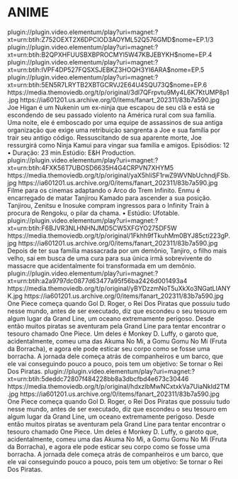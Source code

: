 # ANIME






<item>
<title>[COLOR silver][B] NINJA KAMUI [/COLOR][/B][COLOR yellow]  FULL HD  [B][/COLOR][/B]</title>
<link>plugin://plugin.video.elementum/play?uri=magnet:?xt=urn:btih:Z752OEXT2X6DPCIOD3AOYML52Q576GMD$nome=EP.1/3</link>
<link>plugin://plugin.video.elementum/play?uri=magnet:?xt=urn:btih:B2QPXHFUUSBXBPROCMYI5W47KBJEBYKH$nome=EP.4</link>
<link>plugin://plugin.video.elementum/play?uri=magnet:?xt=urn:btih:IVPF4DP527FQSXSJEBKZ3HOQH3YI6ARA$nome=EP.5</link>
<link>plugin://plugin.video.elementum/play?uri=magnet:?xt=urn:btih:5EN5R7LRYTB2XBTGCRVJ2E64U4SQU73Q$nome=EP.6</link>
<thumbnail>https://media.themoviedb.org/t/p/original/3dl7QFrpvtu9My4L6K7KtUMP8p1.jpg</thumbnail>
<fanart>https://ia601201.us.archive.org/0/items/fanart_202311/83b7a590.jpg</fanart>
<info> Joe Higan é um Nukenin um ex-ninja que escapou de seu clã e está se escondendo de seu passado violento na América rural com sua família. Uma noite, ele é emboscado por uma equipe de assassinos de sua antiga organização que exige uma retribuição sangrenta a Joe e sua família por trair seu antigo código. Ressuscitando de sua aparente morte, Joe ressurgirá como Ninja Kamui para vingar sua família e amigos. Episódios: 12 • Duração: 23 min.Estúdio: E&H Production.</info>
</item>

<item>
<title>[COLOR silver][B] DEMON SLAYER-MUGEM TRAIN O FILME [/COLOR][/B][COLOR yellow]  FULL HD  [B][/COLOR][/B]</title>
<link>plugin://plugin.video.elementum/play?uri=magnet:?xt=urn:btih:4FXK56T7UBOSD6635H4G4CRPVN7XHYM5</link>
<thumbnail>https://media.themoviedb.org/t/p/original/yaX5hliSF1rwZ9WVNbUchndjFSb.jpg</thumbnail>
<fanart>https://ia601201.us.archive.org/0/items/fanart_202311/83b7a590.jpg</fanart>
<info> Filme para os cinemas adaptando o Arco do Trem Infinito. Enmu é encarregado de matar Tanjirou Kamado para ascender a sua posição. Tanjirou, Zenitsu e Inosuke compram ingressos para o Infinity Train à procura de Rengoku, o pilar da chama. • Estúdio: Ufotable.</info>
</item>

<item>
<title>[COLOR silver][B] DEMON SLAYER - KIMETSU NO YAIBA 1º TEMPORADA [/COLOR][/B][COLOR yellow]  FULL HD  [B][/COLOR][/B]</title>
<link>plugin://plugin.video.elementum/play?uri=magnet:?xt=urn:btih:F6BJVR3NLHNHNJMD5CW5XFGYO275DF5W</link>
<thumbnail>https://media.themoviedb.org/t/p/original/1Fkhh9fTkuhMm0BYJ85cti223gP.jpg</thumbnail>
<fanart>https://ia601201.us.archive.org/0/items/fanart_202311/83b7a590.jpg</fanart>
<info>Depois de ter sua família massacrada por um demônio, Tanjiro, o filho mais velho, sai em busca de uma cura para sua única irmã sobrevivente do massacre que acidentalmente foi transformada em um demônio.</info>
</item>

<item>
<title>[COLOR silver][B] ONE PIERCE 1º TEMPORADA [/COLOR][/B][COLOR yellow]  FULL HD  [B][/COLOR][/B]</title>
<link>plugin://plugin.video.elementum/play?uri=magnet:?xt=urn:btih:a2a9797dc0877d63477a95f56ba2426d001493a4</link>
<thumbnail>https://media.themoviedb.org/t/p/original/yBYDzzmNoT5uXkXo3NGatLIANYK.jpg</thumbnail>
<fanart>https://ia601201.us.archive.org/0/items/fanart_202311/83b7a590.jpg</fanart>
<info>One Piece começa quando Gol D. Roger, o Rei Dos Piratas que possuiu tudo nesse mundo, antes de ser executado, diz que escondeu o seu tesouro em algum lugar da Grand Line, um oceano extremamente perigoso. Desde então muitos piratas se aventuram pela Grand Line para tentar encontrar o tesouro chamado One Piece. Um deles é Monkey D. Luffy, o garoto que, acidentalmente, comeu uma das Akuma No Mi, a Gomu Gomu No Mi (Fruta da Borracha), e agora ele pode esticar seu corpo como se fosse uma borracha. A jornada dele começa atrás de companheiros e um barco, que ele vai conseguindo pouco a pouco, pois tem um objetivo: Se tornar o Rei Dos Piratas.</info>
</item>

<item>
<title>[COLOR silver][B] ONE PIERCE 2º TEMPORADA [/COLOR][/B][COLOR yellow]  FULL HD  [B][/COLOR][/B]</title>
<link>plugin://plugin.video.elementum/play?uri=magnet:?xt=urn:btih:5deddc72807f484228bb8a3dbcfbd4e673c30446</link>
<thumbnail>https://media.themoviedb.org/t/p/original/hdxzlbMwNCxtxkVa7UiaNkId2TM.jpg</thumbnail>
<fanart>https://ia601201.us.archive.org/0/items/fanart_202311/83b7a590.jpg</fanart>
<info>One Piece começa quando Gol D. Roger, o Rei Dos Piratas que possuiu tudo nesse mundo, antes de ser executado, diz que escondeu o seu tesouro em algum lugar da Grand Line, um oceano extremamente perigoso. Desde então muitos piratas se aventuram pela Grand Line para tentar encontrar o tesouro chamado One Piece. Um deles é Monkey D. Luffy, o garoto que, acidentalmente, comeu uma das Akuma No Mi, a Gomu Gomu No Mi (Fruta da Borracha), e agora ele pode esticar seu corpo como se fosse uma borracha. A jornada dele começa atrás de companheiros e um barco, que ele vai conseguindo pouco a pouco, pois tem um objetivo: Se tornar o Rei Dos Piratas.</info>
</item>




